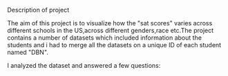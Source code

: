 Description of project

The aim of this project is to visualize how the "sat scores" varies across different schools in the US,across different genders,race etc.The project contains a number of datasets which included information about the students and i had to merge all the datasets on a unique ID of each student named "DBN".

I analyzed the dataset and answered a few questions:

